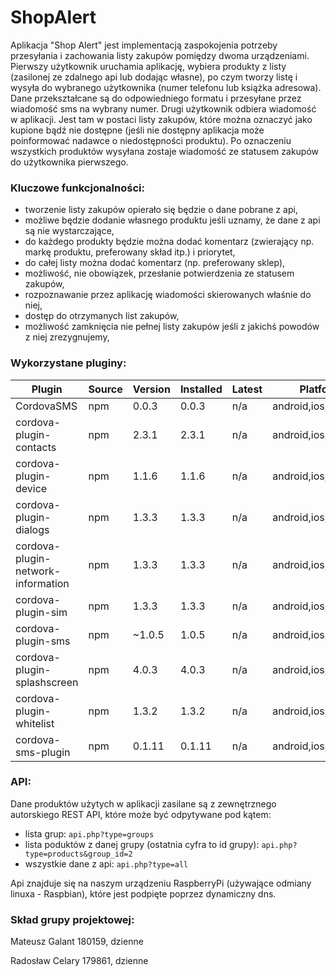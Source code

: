 # ShopAlert

Aplikacja "Shop Alert" jest implementacją zaspokojenia potrzeby przesyłania i zachowania listy zakupów pomiędzy dwoma urządzeniami. Pierwszy użytkownik uruchamia aplikację, wybiera produkty z listy (zasilonej ze zdalnego api lub dodając własne), po czym tworzy listę i wysyła do wybranego użytkownika (numer telefonu lub książka adresowa). Dane przekształcane są do odpowiedniego formatu i przesyłane przez wiadomość sms na wybrany numer. Drugi użytkownik odbiera wiadomość w aplikacji. Jest tam w postaci listy zakupów, które można oznaczyć jako kupione bądź nie dostępne (jeśli nie dostępny aplikacja może poinformować nadawce o niedostępności produktu). Po oznaczeniu wszystkich produktów wysyłana zostaje wiadomość ze statusem zakupów do użytkownika pierwszego.


### Kluczowe funkcjonalności:
  * tworzenie listy zakupów opierało się będzie o dane pobrane z api,
  * możliwe będzie dodanie własnego produktu jeśli uznamy, że dane z api są nie wystarczające,
  * do każdego produkty będzie można dodać komentarz (zwierający np. markę produktu, preferowany skład itp.) i priorytet,
  * do całej listy można dodać komentarz (np. preferowany sklep),
  * możliwość, nie obowiązek, przesłanie potwierdzenia ze statusem zakupów,
  * rozpoznawanie przez aplikację wiadomości skierowanych właśnie do niej,
  * dostęp do otrzymanych list zakupów,
  * możliwość zamknięcia nie pełnej listy zakupów jeśli z jakichś powodów z niej zrezygnujemy,
  
 
### Wykorzystane pluginy:

Plugin |	Source |	Version |	Installed |	Latest |	Platforms
| ------ | ------ | ------ | ------ | ------ | ------ |
CordovaSMS |  	npm |	0.0.3 |	0.0.3 |	n/a |	android,ios,winphone
cordova-plugin-contacts |   	npm |	2.3.1 |	2.3.1 |	n/a |	android,ios,winphone
cordova-plugin-device |  	npm |	1.1.6 |	1.1.6 |	n/a |	android,ios,winphone
cordova-plugin-dialogs |  	npm |	1.3.3 |	1.3.3 |	n/a |	android,ios,winphone
cordova-plugin-network-information  | 	npm |	1.3.3 |	1.3.3 |	n/a |	android,ios,winphone
cordova-plugin-sim |  	npm |	1.3.3 |	1.3.3 |	n/a |	android,ios,winphone
cordova-plugin-sms |  	npm |	~1.0.5 |	1.0.5 |	n/a |	android,ios,winphone
cordova-plugin-splashscreen |  	npm |	4.0.3 |	4.0.3 |	n/a |	android,ios,winphone
cordova-plugin-whitelist |  	npm |	1.3.2 |	1.3.2 |	n/a |	android,ios,winphone
cordova-sms-plugin  | 	npm	| 0.1.11 |	0.1.11 |	n/a |	android,ios,winphone


### API:
Dane produktów użytych w aplikacji zasilane są z zewnętrznego autorskiego REST API, które może być odpytywane pod kątem:
  * lista grup: 
    ```api.php?type=groups```
  * lista poduktów z danej grupy (ostatnia cyfra to id grupy): 
    ```api.php?type=products&group_id=2```
  * wszystkie dane z api: 
    ```api.php?type=all```
    
Api znajduje się na naszym urządzeniu RaspberryPi (używające odmiany linuxa - Raspbian), które jest podpięte poprzez dynamiczny dns.


### Skład grupy projektowej:
Mateusz Galant 180159, dzienne

Radosław Celary 179861, dzienne
